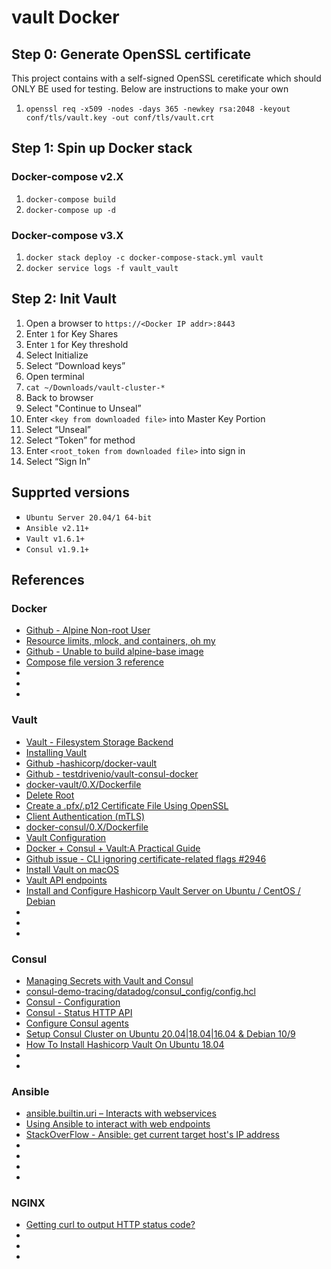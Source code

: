 # vault Docker


## Step 0: Generate OpenSSL certificate
This project contains with a self-signed OpenSSL ceretificate which should ONLY BE used for testing. Below are instructions to make your own
1. `openssl req -x509 -nodes -days 365 -newkey rsa:2048 -keyout conf/tls/vault.key -out conf/tls/vault.crt`

## Step 1: Spin up Docker stack
### Docker-compose v2.X
1. `docker-compose build`
1. `docker-compose up -d`

### Docker-compose v3.X
1. `docker stack deploy -c docker-compose-stack.yml vault`
1. `docker service logs -f vault_vault`

## Step 2: Init Vault
1. Open a browser to `https://<Docker IP addr>:8443`
1. Enter `1` for Key Shares
1. Enter `1` for Key threshold
  1. Select Initialize
1. Select “Download keys”
1. Open terminal
1. `cat ~/Downloads/vault-cluster-*`
1. Back to browser
1. Select "Continue to Unseal”
1. Enter `<key from downloaded file>` into Master Key Portion
1. Select “Unseal”
1. Select “Token” for method
1. Enter `<root_token from downloaded file>` into sign in
1. Select “Sign In”

## Supprted versions
* `Ubuntu Server 20.04/1 64-bit`
* `Ansible v2.11+`
* `Vault v1.6.1+`
* `Consul v1.9.1+`

## References
### Docker
* [Github - Alpine Non-root User](https://github.com/mhart/alpine-node/issues/48)
* [Resource limits, mlock, and containers, oh my](https://medium.com/@thejasongerard/resource-limits-mlock-and-containers-oh-my-cca1e5d1f259)
* [Github - Unable to build alpine-base image](https://github.com/smebberson/docker-alpine/issues/85)
* [Compose file version 3 reference](https://docs.docker.com/compose/compose-file/compose-file-v3/#configs)
* []()
* []()
* []()

### Vault
* [Vault - Filesystem Storage Backend](https://www.vaultproject.io/docs/configuration/storage/filesystem)
* [Installing Vault](https://learn.hashicorp.com/vault/getting-started/install)
* [Github -hashicorp/docker-vault](https://github.com/hashicorp/docker-vault)
* [Github - testdrivenio/vault-consul-docker](https://github.com/testdrivenio/vault-consul-docker)
* [docker-vault/0.X/Dockerfile](https://github.com/hashicorp/docker-vault/blob/master/0.X/Dockerfile)
* [Delete Root](https://www.vaultproject.io/api-docs/secret/pki#delete-root)
* [Create a .pfx/.p12 Certificate File Using OpenSSL](https://www.ssl.com/how-to/create-a-pfx-p12-certificate-file-using-openssl/)
* [Client Authentication (mTLS)](https://docs.traefik.io/https/tls/#client-authentication-mtls)
* [docker-consul/0.X/Dockerfile](https://github.com/hashicorp/docker-consul/blob/master/0.X/Dockerfile)
* [Vault Configuration](https://www.vaultproject.io/docs/configuration)
* [Docker + Consul + Vault:A Practical Guide](https://www.marcolancini.it/2017/blog-vault/)
* [Github issue - CLI ignoring certificate-related flags #2946](https://github.com/hashicorp/vault/issues/2946)
* [Install Vault on macOS](https://learn.hashicorp.com/tutorials/vault/getting-started-install)
* [Vault API endpoints](https://www.vaultproject.io/api-docs/system/health)
* [Install and Configure Hashicorp Vault Server on Ubuntu / CentOS / Debian](https://computingforgeeks.com/install-and-configure-vault-server-linux/)
* []()
* []()
* []()

### Consul
* [Managing Secrets with Vault and Consul](https://testdriven.io/blog/managing-secrets-with-vault-and-consul/)
* [consul-demo-tracing/datadog/consul_config/config.hcl](https://github.com/hashicorp/consul-demo-tracing/blob/master/datadog/consul_config/config.hcl)
* [Consul - Configuration](https://www.consul.io/docs/agent/options.html)
* [Consul - Status HTTP API](https://www.consul.io/api-docs/status)
* [Configure Consul agents](https://learn.hashicorp.com/tutorials/consul/deployment-guide#configure-consul-agents)
* [Setup Consul Cluster on Ubuntu 20.04|18.04|16.04 & Debian 10/9](https://computingforgeeks.com/how-to-install-consul-cluster-18-04-lts/)
* [How To Install Hashicorp Vault On Ubuntu 18.04](https://phoenixnap.com/kb/how-to-install-vault-ubuntu)
* []()
* []()

### Ansible
* [ansible.builtin.uri – Interacts with webservices](https://docs.ansible.com/ansible/latest/collections/ansible/builtin/uri_module.html)
* [Using Ansible to interact with web endpoints](https://www.redhat.com/sysadmin/ansible-web-endpoints)
* [StackOverFlow - Ansible: get current target host's IP address](https://stackoverflow.com/questions/39819378/ansible-get-current-target-hosts-ip-address)
* []()
* []()
* []()
* []()

### NGINX
* [Getting curl to output HTTP status code?](https://superuser.com/questions/272265/getting-curl-to-output-http-status-code)
* []()
* []()
* []()